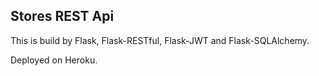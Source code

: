 ## Stores REST Api

This is build by Flask, Flask-RESTful, Flask-JWT and Flask-SQLAlchemy.

Deployed on Heroku.
